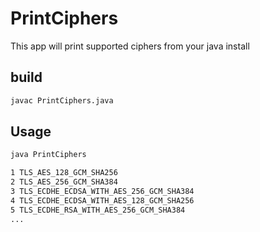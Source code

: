 # PrintCiphers

This app will print supported ciphers from your java install

## build

```bash
javac PrintCiphers.java
```

## Usage

```bash
java PrintCiphers

1 TLS_AES_128_GCM_SHA256
2 TLS_AES_256_GCM_SHA384
3 TLS_ECDHE_ECDSA_WITH_AES_256_GCM_SHA384
4 TLS_ECDHE_ECDSA_WITH_AES_128_GCM_SHA256
5 TLS_ECDHE_RSA_WITH_AES_256_GCM_SHA384
...
``` 